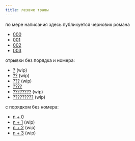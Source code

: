 ```yaml
---
title: лезвие травы
---
```


по мере написания здесь публикуется черновик романа

- [000](text/000.html)
- [001](text/001.html)
- [002](text/002.html)
- [003](text/003.html)

отрывки без порядка и номера:

- [?](text/why-so-gloom.html) (wip)
- [??](text/visiting.html) (wip)
- [???](text/coughing.html) (wip)
- [????](text/ads.html)
- [????????](text/why-rain.html) (wip)
- [?????????](text/those-liberals.html) (wip)

с порядком без номера:

- [n + 0](text/meeting.html)
- [n + 1](text/chronic-lack.html) (wip)
- [n + 2](text/meeting-2.html) (wip)
- [n + 3](text/miki.html) (wip)
